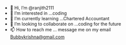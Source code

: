 - 👋 Hi, I’m @ranjith2111
- 👀 I’m interested in ...coding  
- 🌱 I’m currently learning ...Chartered Accountant
- 💞️ I’m looking to collaborate on ...coding for the future
- 📫 How to reach me ... message me on my email Bubbykrishna@gmail.com

<!---
ranjith2111/ranjith2111 is a ✨ special ✨ repository because its `README.md` (this file) appears on your GitHub profile.
You can click the Preview link to take a look at your changes.
--->
